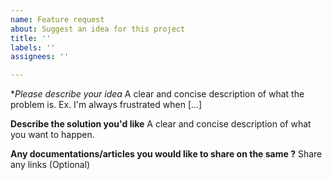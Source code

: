 ```yaml
---
name: Feature request
about: Suggest an idea for this project
title: ''
labels: ''
assignees: ''

---
```


**Please describe your idea*
A clear and concise description of what the problem is. Ex. I'm always frustrated when [...]

**Describe the solution you'd like**
A clear and concise description of what you want to happen.

**Any documentations/articles you would like to share on the same ?**
Share any links (Optional)
